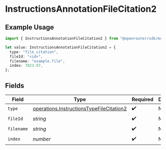 # InstructionsAnnotationFileCitation2

## Example Usage

```typescript
import { InstructionsAnnotationFileCitation2 } from "@openrouter/sdk/models/operations";

let value: InstructionsAnnotationFileCitation2 = {
  type: "file_citation",
  fileId: "<id>",
  filename: "example.file",
  index: 7823.97,
};
```

## Fields

| Field                                                                                                | Type                                                                                                 | Required                                                                                             | Description                                                                                          |
| ---------------------------------------------------------------------------------------------------- | ---------------------------------------------------------------------------------------------------- | ---------------------------------------------------------------------------------------------------- | ---------------------------------------------------------------------------------------------------- |
| `type`                                                                                               | [operations.InstructionsTypeFileCitation2](../../models/operations/instructionstypefilecitation2.md) | :heavy_check_mark:                                                                                   | N/A                                                                                                  |
| `fileId`                                                                                             | *string*                                                                                             | :heavy_check_mark:                                                                                   | N/A                                                                                                  |
| `filename`                                                                                           | *string*                                                                                             | :heavy_check_mark:                                                                                   | N/A                                                                                                  |
| `index`                                                                                              | *number*                                                                                             | :heavy_check_mark:                                                                                   | N/A                                                                                                  |